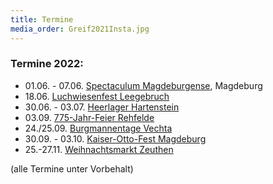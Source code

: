 ```yaml
---
title: Termine
media_order: Greif2021Insta.jpg
---
```


### Termine 2022:

- 01.06. - 07.06. [Spectaculum Magdeburgense](https://www.kulturszenemd.de/spectaculum/), Magdeburg  
- 18.06. [Luchwiesenfest Leegebruch](https://www.leegebruch.de/seite/527471/luchwiesenfest.html)  
- 30.06. - 03.07. [Heerlager Hartenstein](https://www.scoiattolineri.de/)  
- 03.09. [775-Jahr-Feier Rehfelde](https://www.gemeinde-rehfelde.de/veranstaltungen/2307026/2022/09/03/rehfelde-feiert-775-jahre-mit-festumzug-und-buntem-markttreiben.html)  
- 24./25.09. [Burgmannentage Vechta](https://www.museum-vechta.de/veranstaltungen/castrum-vechtense/burgmannen-tage)   
- 30.09. - 03.10. [Kaiser-Otto-Fest Magdeburg](https://www.kaiserottofest.de/)  
- 25.-27.11. [Weihnachtsmarkt Zeuthen](http://www.weihnachtsmarkt-zeuthen.de/)  

(alle Termine unter Vorbehalt)